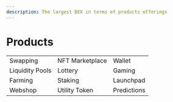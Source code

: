 ```yaml
---
description: The largest DEX in terms of products offerings
---
```


# Products

|                 |                 |             |
| --------------- | --------------- | ----------- |
| Swapping        | NFT Marketplace | Wallet      |
| Liquidity Pools | Lottery         | Gaming      |
| Farming         | Staking         | Launchpad   |
| Webshop         | Utility Token   | Predictions |
